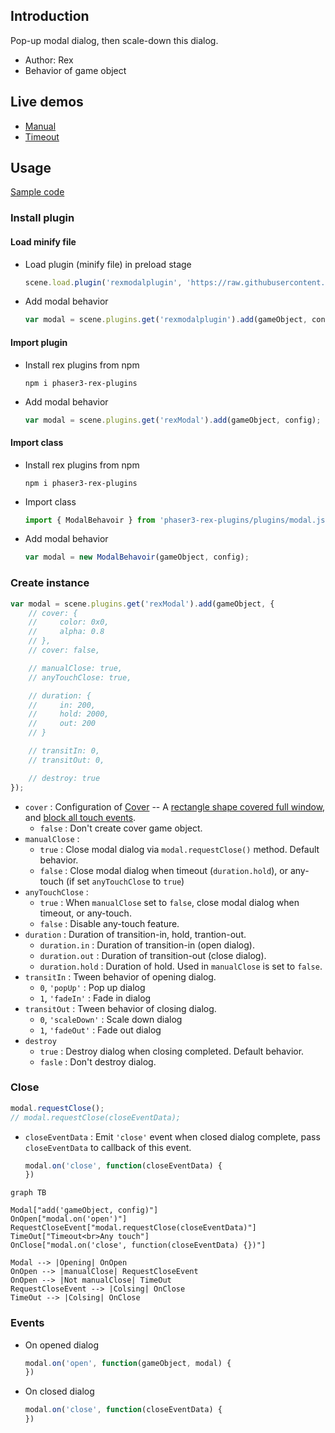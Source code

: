 ## Introduction

Pop-up modal dialog, then scale-down this dialog.

- Author: Rex
- Behavior of game object

## Live demos

- [Manual](https://codepen.io/rexrainbow/pen/KKvmzod)
- [Timeout](https://codepen.io/rexrainbow/pen/xxLdEbv)

## Usage

[Sample code](https://github.com/rexrainbow/phaser3-rex-notes/tree/master/examples/modal)

### Install plugin

#### Load minify file

- Load plugin (minify file) in preload stage
    ```javascript
    scene.load.plugin('rexmodalplugin', 'https://raw.githubusercontent.com/rexrainbow/phaser3-rex-notes/master/dist/rexmodalplugin.min.js', true);
    ```
- Add modal behavior
    ```javascript
    var modal = scene.plugins.get('rexmodalplugin').add(gameObject, config);
    ```

#### Import plugin

- Install rex plugins from npm
    ```
    npm i phaser3-rex-plugins
    ```
- Add modal behavior
    ```javascript
    var modal = scene.plugins.get('rexModal').add(gameObject, config);
    ```

#### Import class

- Install rex plugins from npm
    ```
    npm i phaser3-rex-plugins
    ```
- Import class
    ```javascript
    import { ModalBehavoir } from 'phaser3-rex-plugins/plugins/modal.js';
    ```
- Add modal behavior
    ```javascript
    var modal = new ModalBehavoir(gameObject, config);
    ```

### Create instance

```javascript
var modal = scene.plugins.get('rexModal').add(gameObject, {
    // cover: {
    //     color: 0x0,
    //     alpha: 0.8
    // },
    // cover: false, 

    // manualClose: true,
    // anyTouchClose: true,

    // duration: {
    //     in: 200,
    //     hold: 2000,
    //     out: 200
    // }

    // transitIn: 0,
    // transitOut: 0,

    // destroy: true
});
```

- `cover` : Configuration of [Cover](shape-cover.md#create-cover-object) -- A [rectangle shape covered full window](shape-fullwindowrectangle.md), and [block all touch events](toucheventstop.md).
    - `false` : Don't create cover game object.
- `manualClose` :
    - `true` : Close modal dialog via `modal.requestClose()` method. Default behavior.
    - `false` : Close modal dialog when timeout (`duration.hold`), or any-touch (if set `anyTouchClose` to `true`)
- `anyTouchClose` :
    - `true` : When `manualClose` set to `false`, close modal dialog when timeout, or any-touch.
    - `false` : Disable any-touch feature.
- `duration` : Duration of transition-in, hold, trantion-out.
    - `duration.in` : Duration of transition-in (open dialog).
    - `duration.out` : Duration of transition-out (close dialog).
    - `duration.hold` : Duration of hold. Used in `manualClose` is set to `false`.
- `transitIn` : Tween behavior of opening dialog.
    - `0`, `'popUp'` : Pop up dialog
    - `1`, `'fadeIn'` : Fade in dialog
- `transitOut` : Tween behavior of closing dialog.
    - `0`, `'scaleDown'` : Scale down dialog
    - `1`, `'fadeOut'` : Fade out dialog
- `destroy`
    - `true` : Destroy dialog when closing completed. Default behavior.
    - `fasle` : Don't destroy dialog.

### Close

```javascript
modal.requestClose();
// modal.requestClose(closeEventData);
```

-  `closeEventData` : Emit `'close'` event when closed dialog complete, pass `closeEventData` to callback of this event.
    ```javascript
    modal.on('close', function(closeEventData) {
    })
    ```

```mermaid
graph TB

Modal["add('gameObject, config)"]
OnOpen["modal.on('open')"]
RequestCloseEvent["modal.requestClose(closeEventData)"]
TimeOut["Timeout<br>Any touch"]
OnClose["modal.on('close', function(closeEventData) {})"]

Modal --> |Opening| OnOpen
OnOpen --> |manualClose| RequestCloseEvent
OnOpen --> |Not manualClose| TimeOut
RequestCloseEvent --> |Colsing| OnClose
TimeOut --> |Colsing| OnClose
```

### Events

- On opened dialog
    ```javascript
    modal.on('open', function(gameObject, modal) {
    })
    ```
- On closed dialog
    ```javascript
    modal.on('close', function(closeEventData) {
    })
    ```
